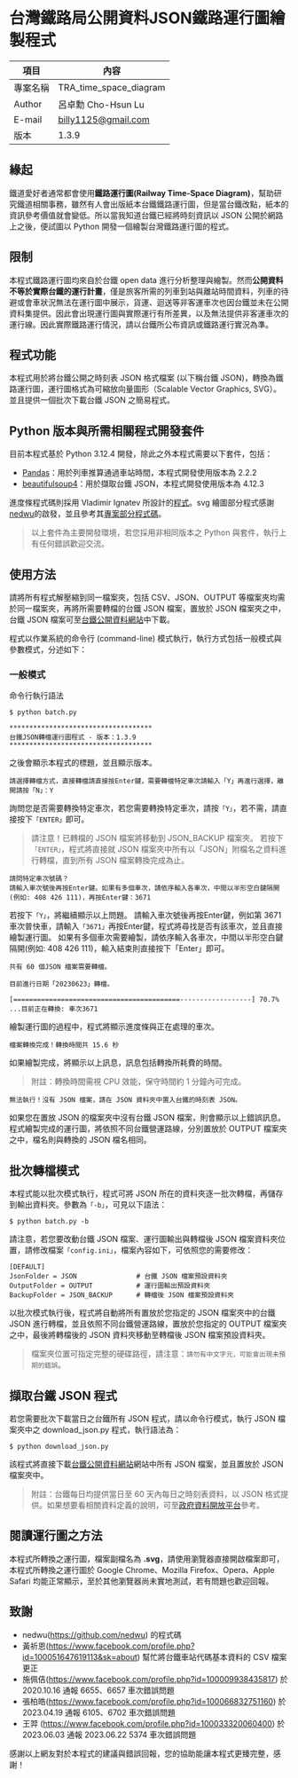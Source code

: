 # 台灣鐵路局公開資料JSON鐵路運行圖繪製程式

|項目|內容|
|---|---|
|專案名稱|TRA_time_space_diagram|
|Author|呂卓勳 Cho-Hsun Lu|
|E-mail|billy1125@gmail.com|
|版本|1.3.9|

## 緣起

鐵道愛好者通常都會使用**鐵路運行圖(Railway Time-Space Diagram)**，幫助研究鐵道相關事務，雖然有人會出版紙本台鐵鐵路運行圖，但是當台鐵改點，紙本的資訊參考價值就會變低。所以當我知道台鐵已經將時刻資訊以 JSON 公開於網路上之後，便試圖以 Python 開發一個繪製台灣鐵路運行圖的程式。

## 限制

本程式鐵路運行圖均來自於台鐵 open data 進行分析整理與繪製。然而**公開資料不等於實際台鐵的運行計畫**，僅是旅客所需的列車到站與離站時間資料，列車的待避或會車狀況無法在運行圖中展示，貨運、迴送等非客運車次也因台鐵並未在公開資料集提供。因此會出現運行圖與實際運行有所差異，以及無法提供非客運車次的運行線。因此實際鐵路運行情況，請以台鐵所公布資訊或鐵路運行實況為準。

## 程式功能

本程式用於將台鐵公開之時刻表 JSON 格式檔案 (以下稱台鐵 JSON)，轉換為鐵路運行圖，運行圖格式為可縮放向量圖形（Scalable Vector Graphics, SVG）。並且提供一個批次下載台鐵 JSON 之簡易程式。

## Python 版本與所需相關程式開發套件

目前本程式基於 Python 3.12.4 開發，除此之外本程式需要以下套件，包括：

* [Pandas](https://github.com/pandas-dev/pandas)：用於列車推算通過車站時間，本程式開發使用版本為 2.2.2
* [beautifulsoup4](https://github.com/getanewsletter/BeautifulSoup4)：用於擷取台鐵 JSON，本程式開發使用版本為 4.12.3

進度條程式碼則採用 Vladimir Ignatev 所設計的[程式](https://gist.github.com/davincif/3e1cb5ef1c4007d4f5ca690d68db8e7b)。svg 繪圖部分程式感謝 [nedwu](https://github.com/nedwu)的啟發，並且參考其[專案部分程式碼](https://github.com/nedwu/TRAOpenDataDiagramer)。

> 以上套件為主要開發環境，若您採用非相同版本之 Python 與套件，執行上有任何錯誤歡迎交流。

## 使用方法

請將所有程式解壓縮到同一檔案夾，包括 CSV、JSON、OUTPUT 等檔案夾均需於同一檔案夾，再將所需要轉檔的台鐵 JSON 檔案，置放於 JSON 檔案夾之中，台鐵 JSON 檔案可至[台鐵公開資料網站](http://163.29.3.98/json/)中下載。

程式以作業系統的命令行 (command-line) 模式執行，執行方式包括一般模式與參數模式，分述如下：

### 一般模式

命令行執行語法

```
$ python batch.py
```

```
************************************
台鐵JSON轉檔運行圖程式 - 版本：1.3.9
************************************
```
之後會顯示本程式的標題，並且顯示版本。
```
請選擇轉檔方式，直接轉檔請直接按Enter鍵，需要轉檔特定車次請輸入「Y」再進行選擇，離開請按「N」：Y
```
詢問您是否需要轉換特定車次，若您需要轉換特定車次，請按`「Y」`，若不需，請直接按下`「ENTER」`即可。
> 請注意！已轉檔的 JSON 檔案將移動到 JSON_BACKUP 檔案夾。
若按下`「ENTER」`，程式將直接就 JSON 檔案夾中所有以「JSON」附檔名之資料進行轉檔，直到所有 JSON 檔案轉換完成為止。
```
請問特定車次號碼？
請輸入車次號後再按Enter鍵。如果有多個車次，請依序輸入各車次，中間以半形空白鍵隔開(例如: 408 426 111)，再按Enter鍵：3671
```
若按下`「Y」`，將繼續顯示以上問題。
請輸入車次號後再按Enter鍵，例如第 3671 車次普快車，請輸入`「3671」`再按Enter鍵，程式將尋找是否有該車次，並且直接繪製運行圖。
如果有多個車次需要繪製，請依序輸入各車次，中間以半形空白鍵隔開(例如: 408 426 111)，輸入結束則直接按下「Enter」即可。
```
共有 60 個JSON 檔案需要轉檔。

目前進行日期「20230623」轉檔。

[==========================================------------------] 70.7% ...目前正在轉換: 車次3671
```
繪製運行圖的過程中，程式將顯示進度條與正在處理的車次。
```
檔案轉換完成！轉換時間共 15.6 秒
```
如果繪製完成，將顯示以上訊息，訊息包括轉換所耗費的時間。

> 附註：轉換時間需視 CPU 效能，保守時間約 1 分鐘內可完成。
```
無法執行！沒有 JSON 檔案，請在 JSON 資料夾中置入台鐵的時刻表 JSON。
```
如果您在置放 JSON 的檔案夾中沒有台鐵 JSON 檔案，則會顯示以上錯誤訊息。
程式繪製完成的運行圖，將依照不同台鐵營運路線，分別置放於 OUTPUT 檔案夾之中，檔名則與轉換的 JSON 檔名相同。

## 批次轉檔模式

本程式能以批次模式執行，程式可將 JSON 所在的資料夾逐一批次轉檔，再儲存到輸出資料夾。參數為`「-b」`，可見以下語法：

```
$ python batch.py -b
```

請注意，若您要改動台鐵 JSON 檔案、運行圖輸出與轉檔後 JSON 檔案資料夾位置，請修改檔案`「config.ini」`，檔案內容如下，可依照您的需要修改：

```
[DEFAULT]
JsonFolder = JSON               # 台鐵 JSON 檔案預設資料夾
OutputFolder = OUTPUT           # 運行圖輸出預設資料夾
BackupFolder = JSON_BACKUP      # 轉檔後 JSON 檔案預設資料夾
```

以批次模式執行後，程式將自動將所有置放於您指定的 JSON 檔案夾中的台鐵 JSON 進行轉檔，並且依照不同台鐵營運路線，置放於您指定的 OUTPUT 檔案夾之中，最後將轉檔後的 JSON 資料夾移動至轉檔後 JSON 檔案預設資料夾。

> 檔案夾位置可指定完整的硬碟路徑，請注意：`請勿有中文字元，可能會出現未預期的錯誤`。

## 擷取台鐵 JSON 程式

若您需要批次下載當日之台鐵所有 JSON 程式，請以命令行模式，執行 JSON 檔案夾中之 download_json.py 程式，執行語法為：

```
$ python download_json.py
```

該程式將直接下載[台鐵公開資料網站](http://ods.railway.gov.tw/tra-ods-web/ods/download/dataResource/railway_schedule/JSON/list)網站中所有 JSON 檔案，並且置放於 JSON 檔案夾中。

> 附註：台鐵每日均提供當日至 60 天內每日之時刻表資料，以 JSON 格式提供。如果想要看相關資料定義的說明，可至[政府資料開放平台](https://data.gov.tw/dataset/6138)參考。

## 閱讀運行圖之方法

本程式所轉換之運行圖，檔案副檔名為 **.svg**，請使用瀏覽器直接開啟檔案即可，本程式所轉換之運行圖於 Google Chrome、Mozilla Firefox、Opera、Apple Safari 均能正常顯示，至於其他瀏覽器尚未實地測試，若有問題也歡迎回報。

## 致謝

* nedwu(https://github.com/nedwu) 的程式碼
* 黃祈恩(https://www.facebook.com/profile.php?id=100051647619113&sk=about) 幫忙將台鐵車站代碼基本資料的 CSV 檔案更正
* 施佩佶(https://www.facebook.com/profile.php?id=100009938435817) 於 2020.10.16 通報 6655、6657 車次錯誤問題
* 張柏皓(https://www.facebook.com/profile.php?id=100066832751160) 於 2023.04.19 通報 6105、6702 車次錯誤問題
* 王羿
(https://www.facebook.com/profile.php?id=100033320060400) 於 2023.06.03 通報 2023.06.22 5374 車次錯誤問題

感謝以上網友對於本程式的建議與錯誤回報，您的協助能讓本程式更臻完整，感謝！